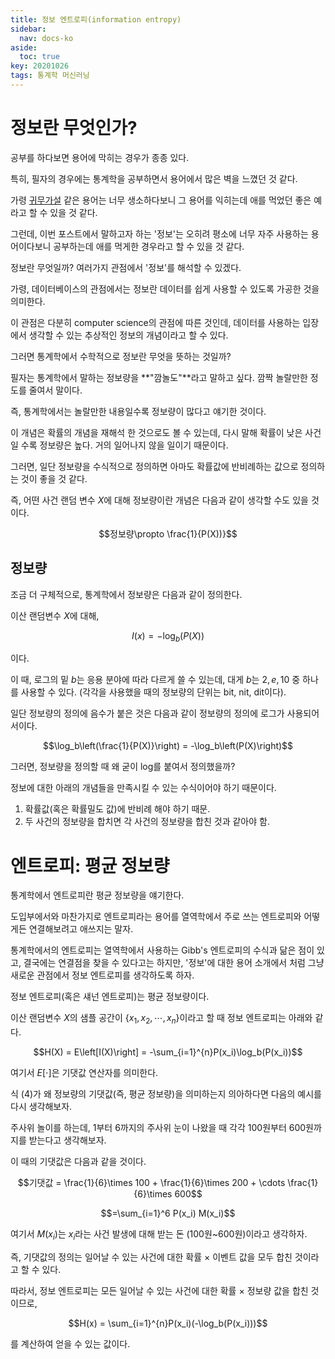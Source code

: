 ```yaml
---
title: 정보 엔트로피(information entropy)
sidebar:
  nav: docs-ko
aside:
  toc: true
key: 20201026
tags: 통계학 머신러닝
---
```


# 정보란 무엇인가?

공부를 하다보면 용어에 막히는 경우가 종종 있다.

특히, 필자의 경우에는 통계학을 공부하면서 용어에서 많은 벽을 느꼈던 것 같다.

가령 [귀무가설](https://angeloyeo.github.io/2020/03/25/hypothesis.html) 같은 용어는 너무 생소하다보니 그 용어를 익히는데 애를 먹었던 좋은 예라고 할 수 있을 것 같다.

그런데, 이번 포스트에서 말하고자 하는 '정보'는 오히려 평소에 너무 자주 사용하는 용어이다보니 공부하는데 애를 먹게한 경우라고 할 수 있을 것 같다.

정보란 무엇일까? 여러가지 관점에서 '정보'를 해석할 수 있겠다.

가령, 데이터베이스의 관점에서는 정보란 데이터를 쉽게 사용할 수 있도록 가공한 것을 의미한다.

이 관점은 다분히 computer science의 관점에 따른 것인데, 데이터를 사용하는 입장에서 생각할 수 있는 추상적인 정보의 개념이라고 할 수 있다.

그러면 통계학에서 수학적으로 정보란 무엇을 뜻하는 것일까?

필자는 통계학에서 말하는 정보량을 **"깜놀도"**라고 말하고 싶다. 깜짝 놀랄만한 정도를 줄여서 말이다.

즉, 통계학에서는 놀랄만한 내용일수록 정보량이 많다고 얘기한 것이다. 

이 개념은 확률의 개념을 재해석 한 것으로도 볼 수 있는데, 다시 말해 확률이 낮은 사건일 수록 정보량은 높다. 거의 일어나지 않을 일이기 때문이다.

그러면, 일단 정보량을 수식적으로 정의하면 아마도 확률값에 반비례하는 값으로 정의하는 것이 좋을 것 같다.

즉, 어떤 사건 랜덤 변수 $X$에 대해 정보량이란 개념은 다음과 같이 생각할 수도 있을 것이다.

$$정보량\propto \frac{1}{P(X))}$$

[//]:# (식 1)

## 정보량

조금 더 구체적으로, 통계학에서 정보량은 다음과 같이 정의한다.

이산 랜덤변수 $X$에 대해, 

$$I(x) = -\log_b(P(X))$$

[//]:# (식 2)

이다.

이 때, 로그의 밑 $b$는 응용 분야에 따라 다르게 쓸 수 있는데, 대게 $b$는 $2, e, 10$ 중 하나를 사용할 수 있다. (각각을 사용했을 때의 정보량의 단위는 bit, nit, dit이다).

일단 정보량의 정의에 음수가 붙은 것은 다음과 같이 정보량의 정의에 로그가 사용되어서이다.

$$\log_b\left(\frac{1}{P(X)}\right) = -\log_b\left(P(X)\right)$$

[//]:# (식 3)

그러면, 정보량을 정의할 때 왜 굳이 log를 붙여서 정의했을까?

정보에 대한 아래의 개념들을 만족시킬 수 있는 수식이어야 하기 때문이다.

1) 확률값(혹은 확률밀도 값)에 반비례 해야 하기 때문.
2) 두 사건의 정보량을 합치면 각 사건의 정보량을 합친 것과 같아야 함.

# 엔트로피: 평균 정보량

통계학에서 엔트로피란 평균 정보량을 얘기한다.

도입부에서와 마찬가지로 엔트로피라는 용어를 열역학에서 주로 쓰는 엔트로피와 어떻게든 연결해보려고 애쓰지는 말자.

통계학에서의 엔트로피는 열역학에서 사용하는 Gibb's 엔트로피의 수식과 닮은 점이 있고, 결국에는 연결점을 찾을 수 있다고는 하지만, '정보'에 대한 용어 소개에서 처럼 그냥 새로운 관점에서 정보 엔트로피를 생각하도록 하자.

정보 엔트로피(혹은 섀넌 엔트로피)는 평균 정보량이다.

이산 랜덤변수 $X$의 샘플 공간이 $\lbrace x_1, x_2, \cdots, x_n\rbrace$이라고 할 때 정보 엔트로피는 아래와 같다.

$$H(X) = E\left[I(X)\right] = -\sum_{i=1}^{n}P(x_i)\log_b(P(x_i))$$

[//]:# (식 4)

여기서 $E\left[\cdot\right]$은 기댓값 연산자를 의미한다.

식 (4)가 왜 정보량의 기댓값(즉, 평균 정보량)을 의미하는지 의아하다면 다음의 예시를 다시 생각해보자.

주사위 놀이를 하는데, 1부터 6까지의 주사위 눈이 나왔을 때 각각 100원부터 600원까지를 받는다고 생각해보자.

이 때의 기댓값은 다음과 같을 것이다.

$$기댓값 = \frac{1}{6}\times 100 + \frac{1}{6}\times 200 + \cdots \frac{1}{6}\times 600$$

$$=\sum_{i=1}^6 P(x_i) M(x_i)$$

여기서 $M(x_i)$는 $x_i$라는 사건 발생에 대해 받는 돈 (100원~600원)이라고 생각하자.

즉, 기댓값의 정의는 일어날 수 있는 사건에 대한 확률 $\times$ 이벤트 값을 모두 합친 것이라고 할 수 있다.

따라서, 정보 엔트로피는 모든 일어날 수 있는 사건에 대한 확률 $\times$ 정보량 값을 합친 것이므로,

$$H(x) = \sum_{i=1}^{n}P(x_i)(-\log_b(P(x_i)))$$

를 계산하여 얻을 수 있는 값이다.

